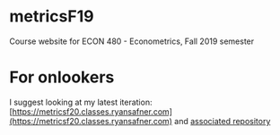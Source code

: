 # metricsF19
Course website for ECON 480 - Econometrics, Fall 2019 semester

# For onlookers

I suggest looking at my latest iteration: [https://metricsf20.classes.ryansafner.com](https://metricsf20.classes.ryansafner.com) and [associated repository](https://github.com/ryansafner/metricsf20)
